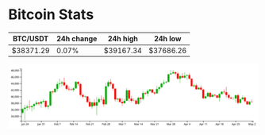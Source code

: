 # Bitcoin Stats

BTC/USDT|24h change|24h high|24h low|
|---|---|---|---|
|$38371.29|0.07%|$39167.34|$37686.26|

<img src="./chart.svg">
